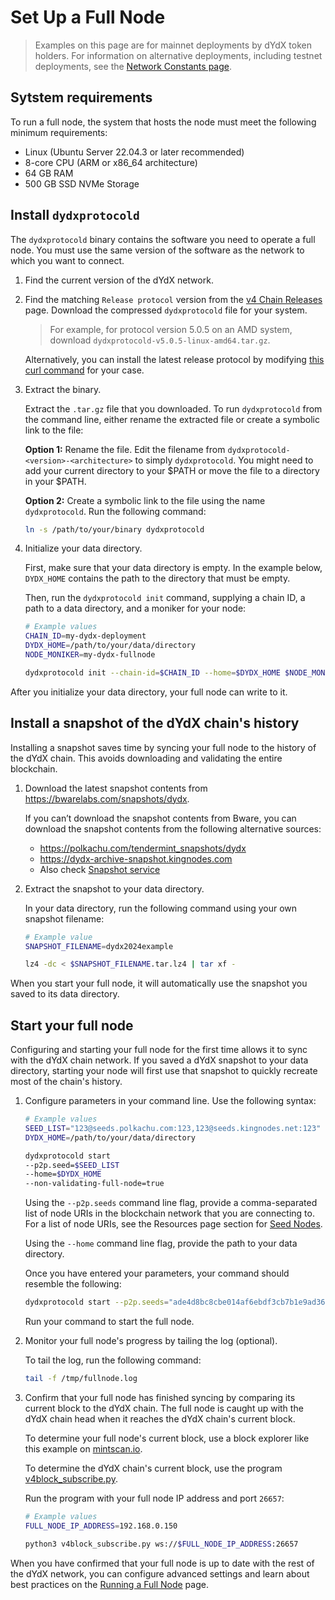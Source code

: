 # Set Up a Full Node

> Examples on this page are for mainnet deployments by dYdX token holders. For information on alternative deployments, including testnet deployments, see the [Network Constants page](../infrastructure_providers-network/network_constants.mdx).

## Sytstem requirements
To run a full node, the system that hosts the node must meet the following minimum requirements:

- Linux (Ubuntu Server 22.04.3 or later recommended)
- 8-core CPU (ARM or x86_64 architecture)
- 64 GB RAM
- 500 GB SSD NVMe Storage

## Install `dydxprotocold`

The `dydxprotocold` binary contains the software you need to operate a full node. You must use the same version of the software as the network to which you want to connect.

1. Find the current version of the dYdX network.

2. Find the matching `Release protocol` version from the [v4 Chain Releases](https://github.com/dydxprotocol/v4-chain/releases/) page. Download the compressed `dydxprotocold` file for your system.
   
   > For example, for protocol version 5.0.5 on an AMD system, download `dydxprotocold-v5.0.5-linux-amd64.tar.gz`.

   Alternatively, you can install the latest release protocol by modifying [this curl command](https://gist.github.com/steinwaywhw/a4cd19cda655b8249d908261a62687f8) for your case.

3. Extract the binary.

   Extract the `.tar.gz` file that you downloaded. To run `dydxprotocold` from the command line, either rename the extracted file or create a symbolic link to the file:

   **Option 1:** Rename the file. Edit the filename from `dydxprotocold-<version>-<architecture>` to simply `dydxprotocold`. You might need to add your current directory to your $PATH or move the file to a directory in your $PATH.

   **Option 2:** Create a symbolic link to the file using the name `dydxprotocold`. Run the following command:
   ```bash
   ln -s /path/to/your/binary dydxprotocold
   ```

4. Initialize your data directory.

   First, make sure that your data directory is empty. In the example below, `DYDX_HOME` contains the path to the directory that must be empty.

   Then, run the `dydxprotocold init` command, supplying a chain ID, a path to a data directory, and a moniker for your node:

   ```bash
   # Example values
   CHAIN_ID=my-dydx-deployment
   DYDX_HOME=/path/to/your/data/directory
   NODE_MONIKER=my-dydx-fullnode
   
   dydxprotocold init --chain-id=$CHAIN_ID --home=$DYDX_HOME $NODE_MONIKER
   ```

After you initialize your data directory, your full node can write to it.

## Install a snapshot of the dYdX chain's history
Installing a snapshot saves time by syncing your full node to the history of the dYdX chain. This avoids downloading and validating the entire blockchain.

1. Download the latest snapshot contents from https://bwarelabs.com/snapshots/dydx. 

   If you can’t download the snapshot contents from Bware, you can download the snapshot contents from the following alternative sources:
   - https://polkachu.com/tendermint_snapshots/dydx
   - https://dydx-archive-snapshot.kingnodes.com
   - Also check [Snapshot service](/infrastructure_providers-network/resources#snapshot-service)

2. Extract the snapshot to your data directory.

   In your data directory, run the following command using your own snapshot filename:
   ```bash
   # Example value
   SNAPSHOT_FILENAME=dydx2024example

   lz4 -dc < $SNAPSHOT_FILENAME.tar.lz4 | tar xf -
   ```

When you start your full node, it will automatically use the snapshot you saved to its data directory.

## Start your full node

Configuring and starting your full node for the first time allows it to sync with the dYdX chain network. If you saved a dYdX snapshot to your data directory, starting your node will first use that snapshot to quickly recreate most of the chain's history.

1. Configure parameters in your command line. Use the following syntax:

   ```bash
   # Example values
   SEED_LIST="123@seeds.polkachu.com:123,123@seeds.kingnodes.net:123"
   DYDX_HOME=/path/to/your/data/directory

   dydxprotocold start
   --p2p.seed=$SEED_LIST
   --home=$DYDX_HOME
   --non-validating-full-node=true
   ```

   Using the `--p2p.seeds` command line flag, provide a comma-separated list of node URIs in the blockchain network that you are connecting to. For a list of node URIs, see the Resources page section for [Seed Nodes](../infrastructure_providers-network/resources.mdx#seed-nodes).
   
   Using the `--home` command line flag, provide the path to your data directory.

   Once you have entered your parameters, your command should resemble the following:
   ```bash
   dydxprotocold start --p2p.seeds="ade4d8bc8cbe014af6ebdf3cb7b1e9ad36f412c0@seeds.polkachu.com:23856,65b740ee326c9260c30af1f044e9cda63c73f7c1@seeds.kingnodes.net:23856,f04a77b92d0d86725cdb2d6b7a7eb0eda8c27089@dydx-mainnet-seed.bwarelabs.com:36656,20e1000e88125698264454a884812746c2eb4807@seeds.lavenderfive.com:23856,c2c2fcb5e6e4755e06b83b499aff93e97282f8e8@tenderseed.ccvalidators.com:26401,4f20c3e303c9515051b6276aeb89c0b88ee79f8f@seed.dydx.cros-nest.com:26656,a9cae4047d5c34772442322b10ef5600d8e54900@dydx-mainnet-seednode.allthatnode.com:26656,802607c6db8148b0c68c8a9ec1a86fd3ba606af6@64.227.38.88:26656,4c30c8a95e26b07b249813b677caab28bf0c54eb@rpc.dydx.nodestake.top:666,ebc272824924ea1a27ea3183dd0b9ba713494f83@dydx-mainnet-seed.autostake.com:27366" --home=$DYDX_HOME --non-validating-full-node=true > /tmp/fullnode.log 2>&1 &
   ```
   
   Run your command to start the full node.

2. Monitor your full node's progress by tailing the log (optional).
   
   To tail the log, run the following command: 
   ```bash
   tail -f /tmp/fullnode.log
   ```
3. Confirm that your full node has finished syncing by comparing its current block to the dYdX chain. The full node is caught up with the dYdX chain head when it reaches the dYdX chain's current block.

   To determine your full node's current block, use a block explorer like this example on [mintscan.io](https://www.mintscan.io/dydx).

   To determine the dYdX chain's current block, use the program [v4block_subscribe.py](https://github.com/chiwalfrm/dydxexamples/blob/1d46b7a75499205d9c1c1986ae4ae8f21b6c1385/v4block_subscribe.py).

   Run the program with your full node IP address and port `26657`:
   ```bash
   # Example values
   FULL_NODE_IP_ADDRESS=192.168.0.150

   python3 v4block_subscribe.py ws://$FULL_NODE_IP_ADDRESS:26657
   ```

When you have confirmed that your full node is up to date with the rest of the dYdX 
network, you can configure advanced settings and learn about best practices on the [Running a Full Node](../infrastructure_providers-validators/running_full_node) page.


